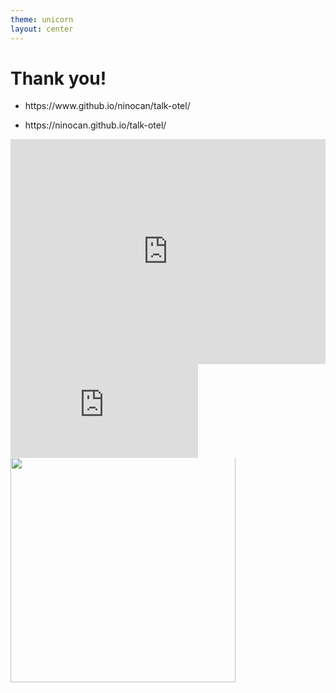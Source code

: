 ```yaml
---
theme: unicorn
layout: center
---
```

# Thank you!

<ul class="repo small">
  <li class="no-wrap small">https://www.github.io/ninocan/talk-otel/</li>
</ul>
<ul class="small sd">
  <li class="small">https://ninocan.github.io/talk-otel/</li>
</ul>

<div class="column">
<iframe src="https://ninocan.github.io/talk-otel" width="100%" height="360" frameborder="0" scrolling="no"></iframe>
  <embed
    class="rounded"
    src="https://github.com/ninoCan/">
  </embed>
</div>
<div class="column"><img class="rounded" src="" style="height: 360px; margin-top: -1px;"></img></div>
